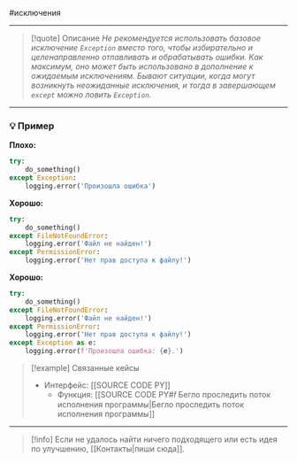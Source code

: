 #исключения
***

>[!quote] Описание
_Не рекомендуется использовать базовое исключение `Exception` вместо того, чтобы избирательно и целенаправленно отлавливать и обрабатывать ошибки.
Как максимум, оно может быть использовано в дополнение к ожидаемым исключениям.
Бывают ситуации, когда могут возникнуть неожиданные исключения, и тогда в завершающем `except` можно ловить `Exception`._

***
### 💡 Пример


**Плохо:**
```python
try:
	do_something()
except Exception:
	logging.error('Произошла ошибка')
```

**Хорошо:**
```python
try:
	do_something()
except FileNotFoundError:
	logging.error('Файл не найден!')
except PermissionError:
	logging.error('Нет прав доступа к файлу!')
```

**Хорошо:**
```python
try:
	do_something()
except FileNotFoundError:
	logging.error('Файл не найден!')
except PermissionError:
	logging.error('Нет прав доступа к файлу!')
except Exception as e:
	logging.error(f'Произошла ошибка: {e}.')
```

> [!example] Связанные кейсы
> - Интерфейс: [[SOURCE CODE PY]]
> 	- Функция: [[SOURCE CODE PY#𝑓 Бегло проследить поток исполнения программы|Бегло проследить поток исполнения программы]]

***

> [!info]
> Если не удалось найти ничего подходящего или есть идея по улучшению, [[Контакты|пиши сюда]].
